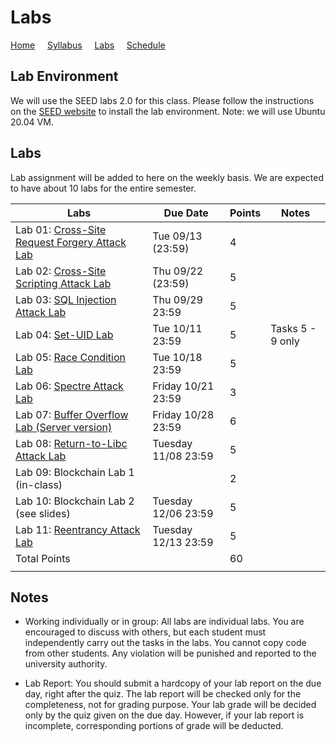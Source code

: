 # Labs

[Home](./index.md) &nbsp;&nbsp;&nbsp; [Syllabus](./syllabus.md)  &nbsp;&nbsp;&nbsp; [Labs](./labs.md) &nbsp;&nbsp;&nbsp; [Schedule](./schedule.md)

## Lab Environment

We will use the SEED labs 2.0 for this class. Please follow the instructions
on the [SEED website](https://seedsecuritylabs.org/labsetup.html) to install
the lab environment. Note: we will use Ubuntu 20.04 VM.

## Labs

Lab assignment will be added to here on the weekly basis. We are expected to have 
about 10 labs for the entire semester. 


| Labs   | Due Date | Points | Notes |
| ---    | ---      | ---    | ---   |
| Lab 01: [Cross-Site Request Forgery Attack Lab](https://seedsecuritylabs.org/Labs_20.04/Web/Web_CSRF_Elgg/) | Tue 09/13 (23:59) | 4 |
| Lab 02: [Cross-Site Scripting Attack Lab](https://seedsecuritylabs.org/Labs_20.04/Web/Web_XSS_Elgg/) | Thu 09/22 (23:59) | 5 |
| Lab 03: [SQL Injection Attack Lab](https://seedsecuritylabs.org/Labs_20.04/Web/Web_SQL_Injection/) | Thu 09/29 23:59 | 5 |
| Lab 04: [Set-UID Lab](https://seedsecuritylabs.org/Labs_20.04/Software/Environment_Variable_and_SetUID/) | Tue 10/11 23:59 | 5 | Tasks 5 - 9 only
| Lab 05: [Race Condition Lab](https://seedsecuritylabs.org/Labs_20.04/Software/Race_Condition/) | Tue 10/18 23:59 | 5 |
| Lab 06: [Spectre Attack Lab](https://seedsecuritylabs.org/Labs_20.04/System/Spectre_Attack/) | Friday 10/21 23:59 | 3 |
| Lab 07: [Buffer Overflow Lab (Server version)](https://seedsecuritylabs.org/Labs_20.04/Software/Buffer_Overflow_Server/) | Friday 10/28 23:59 | 6 |
| Lab 08: [Return-to-Libc Attack Lab](https://seedsecuritylabs.org/Labs_20.04/Software/Return_to_Libc/) | Tuesday 11/08 23:59 | 5 |
| Lab 09: Blockchain Lab 1 (in-class)  | | 2 |
| Lab 10: Blockchain Lab 2 (see slides) | Tuesday 12/06 23:59 | 5 |
| Lab 11: [Reentrancy Attack Lab](https://seedsecuritylabs.org/Labs_20.04/Blockchain/Reentrancy_Attack/) | Tuesday 12/13 23:59 | 5 |
| Total Points |   | 60 |
|  |   ||

## Notes

 - Working individually or in group: All labs are individual labs. You are 
   encouraged to discuss with others, but each student must independently
   carry out the tasks in the labs. You cannot copy code from other students.
   Any violation will be punished and reported to the university authority.

 - Lab Report: You should submit a hardcopy of your lab report
   on the due day, right after the quiz. The lab report will be checked only 
   for the completeness, not for grading purpose. Your lab grade will be decided 
   only by the quiz given on the due day. However, if your lab report is incomplete,
   corresponding portions of grade will be deducted. 


